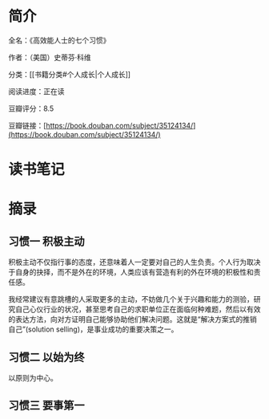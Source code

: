 # 简介

全名：《高效能人士的七个习惯》

作者：（美国）史蒂芬·科维

分类：[[书籍分类#个人成长|个人成长]]

阅读进度：正在读

豆瓣评分：8.5

豆瓣链接：[https://book.douban.com/subject/35124134/](https://book.douban.com/subject/35124134/)

# 读书笔记



# 摘录

## 习惯一 积极主动

积极主动不仅指行事的态度，还意味着人一定要对自己的人生负责。个人行为取决于自身的抉择，而不是外在的环境，人类应该有营造有利的外在环境的积极性和责任感。

我经常建议有意跳槽的人采取更多的主动，不妨做几个关于兴趣和能力的测验，研究自己心仪行业的状况，甚至思考自己的求职单位正在面临何种难题，然后以有效的表达方法，向对方证明自己能够协助他们解决问题。这就是“解决方案式的推销自己”(solution selling)，是事业成功的重要决策之一。

## 习惯二 以始为终

以原则为中心。

## 习惯三 要事第一
